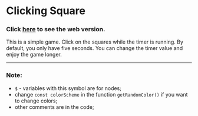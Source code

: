 # Clicking Square

<h3>Click <a href="https://repinnick.github.io/click-on-square/" target="_blank">here</a> to see the web version.</h3>

<p>This is a simple game. Click on the squares while the timer is running. By default, you only have five seconds. You can change the timer value and enjoy the game longer.</p>
<hr>
<h3>Note: </h3>
<ul>
    <li><code>$</code> - variables with this symbol are for nodes;</li>
    <li>change <code>const colorScheme</code> in the function <code>getRandomColor()</code> if you want to change colors;</li>
    <li>other comments are in the code;</li>
</ul>
